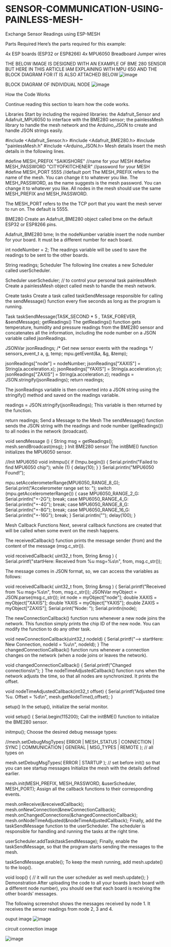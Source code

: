 # SENSOR-COMMUNICATION-USING-PAINLESS-MESH-

Exchange Sensor Readings using ESP-MESH

Parts Required
Here’s the parts required for this example:

4x ESP boards (ESP32 or ESP8266)
4x MPU6050
Breadboard
Jumper wires

THE BELOW IMAGE IS DESIGNED WITH AN EXAMPLE OF BME 280 SENSOR BUT HERE IN THIS ARTICLE IAM EXPLAINING WITH MPU 650 AND THE BLOCK DIAGRAM FOR IT IS ALSO ATTACHED BELOW 
![image](https://user-images.githubusercontent.com/93335682/171458175-93b872b9-c466-4bdc-ac89-9b5d9935ee10.png)





BLOCK DIAGRAM OF INDIVIDUAL NODE 
![image](https://user-images.githubusercontent.com/93335682/171457296-b6cc8e99-2066-470a-93ed-9129f2e6bd66.png)



How the Code Works


Continue reading this section to learn how the code works.

Libraries
Start by including the required libraries: the Adafruit_Sensor and Adafruit_MPU6050 to interface with the BME280 sensor; the painlessMesh library to handle the mesh network and the Arduino_JSON to create and handle JSON strings easily.

#include <Adafruit_Sensor.h>
#include <Adafruit_BME280.h>
#include "painlessMesh.h"
#include <Arduino_JSON.h>
Mesh details
Insert the mesh details in the following lines.

#define MESH_PREFIX    "SAIKISHORE" //name for your MESH
#define MESH_PASSWORD  "CITYOFKITCHENER" //password for your MESH
#define MESH_PORT      5555 //default port
The MESH_PREFIX refers to the name of the mesh. You can change it to whatever you like. The MESH_PASSWORD, as the name suggests is the mesh password. You can change it to whatever you like. All nodes in the mesh should use the same MESH_PREFIX and MESH_PASSWORD.

The MESH_PORT refers to the the TCP port that you want the mesh server to run on. The default is 5555.

BME280
Create an Adafruit_BME280 object called bme on the default ESP32 or ESP8266 pins.



Adafruit_BME280 bme;
In the nodeNumber variable insert the node number for your board. It must be a different number for each board.

int nodeNumber = 2;
The readings variable will be used to save the readings to be sent to the other boards.

String readings;
Scheduler
The following line creates a new Scheduler called userScheduler.

Scheduler userScheduler; // to control your personal task
painlessMesh
Create a painlessMesh object called mesh to handle the mesh network.

Create tasks
Create a task called taskSendMessage responsible for calling the sendMessage() function every five seconds as long as the program is running.

Task taskSendMessage(TASK_SECOND * 5 , TASK_FOREVER, &sendMessage);
getReadings()
The getReadings() function gets temperature, humidity and pressure readings from the BME280 sensor and concatenates all the information, including the node number on a JSON variable called jsonReadings.

 JSONVar jsonReadings;
  /* Get new sensor events with the readings */
  sensors_event_t a, g, temp;
  mpu.getEvent(&a, &g, &temp);

  jsonReadings["node"] = nodeNumber;
  jsonReadings["XAXIS"] = String(a.acceleration.x);
  jsonReadings["YAXIS"] = String(a.acceleration.y);
  jsonReadings["ZAXIS"] = String(a.acceleration.z);
  readings = JSON.stringify(jsonReadings);
  return readings;




The jsonReadings variable is then converted into a JSON string using the stringify() method and saved on the readings variable.

readings = JSON.stringify(jsonReadings);
This variable is then returned by the function.

return readings;
Send a Message to the Mesh
The sendMessage() function sends the JSON string with the readings and node number (getReadings()) to all nodes in the network (broadcast).

void sendMessage () {
  String msg = getReadings();
  mesh.sendBroadcast(msg);
}
Init BME280 sensor
The initBME() function initializes the MPU6050 sensor.

//Init MPU6050
void initmpu(){
   if (!mpu.begin()) {
    Serial.println("Failed to find MPU6050 chip");
    while (1) {
      delay(10);
    }
  }
  Serial.println("MPU6050 Found!");

  mpu.setAccelerometerRange(MPU6050_RANGE_8_G);
  Serial.print("Accelerometer range set to: ");
  switch (mpu.getAccelerometerRange()) {
  case MPU6050_RANGE_2_G:
    Serial.println("+-2G");
    break;
  case MPU6050_RANGE_4_G:
    Serial.println("+-4G");
    break;
  case MPU6050_RANGE_8_G:
    Serial.println("+-8G");
    break;
  case MPU6050_RANGE_16_G:
    Serial.println("+-16G");
    break;
  }
   Serial.println("");
  delay(100);
}

Mesh Callback Functions
Next, several callback functions are created that will be called when some event on the mesh happens.

The receivedCallback() function prints the message sender (from) and the content of the message (msg.c_str()).

void receivedCallback( uint32_t from, String &msg ) {
  Serial.printf("startHere: Received from %u msg=%s\n", from, msg.c_str());


The message comes in JSON format, so, we can access the variables as follows:

void receivedCallback( uint32_t from, String &msg ) {
  Serial.printf("Received from %u msg=%s\n", from, msg.c_str());
  JSONVar myObject = JSON.parse(msg.c_str());
  int node = myObject["node"];
  double XAXIS  = myObject["XAXIS"];
  double YAXIS = myObject["YAXIS"];
  double ZAXIS = myObject["ZAXIS"];
  Serial.print("Node: ");
  Serial.println(node);

The newConnectionCallback() function runs whenever a new node joins the network. This function simply prints the chip ID of the new node. You can modify the function to do any other task.

void newConnectionCallback(uint32_t nodeId) {
  Serial.printf("--> startHere: New Connection, nodeId = %u\n", nodeId);
}
The changedConnectionCallback() function runs whenever a connection changes on the network (when a node joins or leaves the network).

void changedConnectionCallback() {
  Serial.printf("Changed connections\n");
}
The nodeTimeAdjustedCallback() function runs when the network adjusts the time, so that all nodes are synchronized. It prints the offset.

void nodeTimeAdjustedCallback(int32_t offset) {
  Serial.printf("Adjusted time %u. Offset = %d\n", mesh.getNodeTime(),offset);
}


setup()
In the setup(), initialize the serial monitor.

void setup() {
  Serial.begin(115200);
Call the initBME() function to initialize the BME280 sensor.

initmpu();
Choose the desired debug message types:

//mesh.setDebugMsgTypes( ERROR | MESH_STATUS | CONNECTION | SYNC | COMMUNICATION | GENERAL | MSG_TYPES | REMOTE ); // all types on

mesh.setDebugMsgTypes( ERROR | STARTUP );  // set before init() so that you can see startup messages
Initialize the mesh with the details defined earlier.

mesh.init(MESH_PREFIX, MESH_PASSWORD, &userScheduler, MESH_PORT);
Assign all the callback functions to their corresponding events.

mesh.onReceive(&receivedCallback);
mesh.onNewConnection(&newConnectionCallback);
mesh.onChangedConnections(&changedConnectionCallback);
mesh.onNodeTimeAdjusted(&nodeTimeAdjustedCallback);
Finally, add the taskSendMessage function to the userScheduler. The scheduler is responsible for handling and running the tasks at the right time.

userScheduler.addTask(taskSendMessage);
Finally, enable the taskSendMessage, so that the program starts sending the messages to the mesh.

taskSendMessage.enable();
To keep the mesh running, add mesh.update() to the loop().



void loop() {
  // it will run the user scheduler as well
  mesh.update();
}
Demonstration
After uploading the code to all your boards (each board with a different node number), you should see that each board is receiving the other boards’ messages.

The following screenshot shows the messages received by node 1. It receives the sensor readings from node 2, 3 and 4.



ouput image 
![image](https://user-images.githubusercontent.com/93335682/171459518-c9064ab9-d2db-41d1-a9a3-ac516e6d63d4.png)



circuit connection image 

![image](https://user-images.githubusercontent.com/93335682/171459721-d6ee2eaa-d717-4d5c-bf77-97d233cf5f2a.png)


